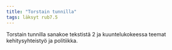 ```yaml
---
title: "Torstain tunnilla"
tags: läksyt rub7.5
---
```


Torstain tunnilla sanakoe tekstistä 2 ja kuuntelukokeessa teemat kehitysyhteistyö ja politiikka.